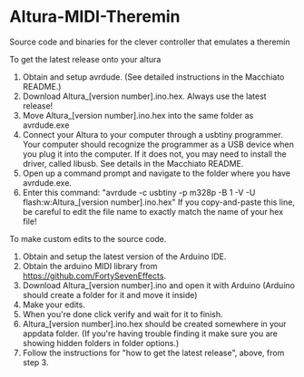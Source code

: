 # Altura-MIDI-Theremin
Source code and binaries for the clever controller that emulates a theremin

To get the latest release onto your altura
1. Obtain and setup avrdude. (See detailed instructions in the Macchiato README.)
2. Download Altura_[version number].ino.hex. Always use the latest release!
3. Move Altura_[version number].ino.hex into the same folder as avrdude.exe
4. Connect your Altura to your computer through a usbtiny programmer. Your computer should recognize the programmer as a USB device when you plug it into the computer. If it does not, you may need to install the driver, called libusb. See details in the Macchiato README.
5. Open up a command prompt and navigate to the folder where you have avrdude.exe.
6. Enter this command: "avrdude -c usbtiny -p m328p -B 1 -V -U flash:w:Altura_[version number].ino.hex" If you copy-and-paste this line, be careful to edit the file name to exactly match the name of your hex file!

To make custom edits to the source code.
1. Obtain and setup the latest version of the Arduino IDE.
2. Obtain the arduino MIDI library from https://github.com/FortySevenEffects.
3. Download Altura_[version number].ino and open it with Arduino (Arduino should create a folder for it and move it inside)
4. Make your edits.
5. When you're done click verify and wait for it to finish.
6. Altura_[version number].ino.hex should be created somewhere in your appdata folder. (If you're having trouble finding it make sure you are showing hidden folders in folder options.)
7. Follow the instructions for "how to get the latest release", above, from step 3.
